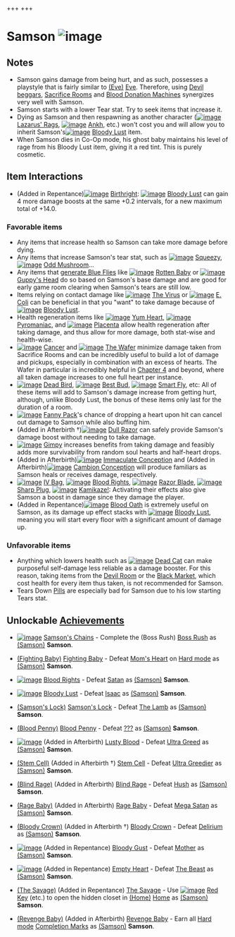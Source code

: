 +++
+++

 # Samson ![image](/image/Samson.png) 

Notes
-------


* Samson gains damage from being hurt, and as such, possesses a playstyle that is fairly similar to  [(Eve)](/wiki/Eve "Eve") [Eve](/wiki/Eve "Eve"). Therefore, using [Devil beggars](/wiki/Devil_beggar "Devil beggar"), [Sacrifice Rooms](/wiki/Sacrifice_Room "Sacrifice Room") and [Blood Donation Machines](/wiki/Blood_Donation_Machine "Blood Donation Machine") synergizes very well with Samson.
* Samson starts with a lower Tear stat. Try to seek items that increase it.
* Dying as Samson and then respawning as another character ([![image](/image/Lazarus%27_Rags.png)](/wiki/Lazarus%27_Rags "Lazarus' Rags") [Lazarus' Rags](/wiki/Lazarus%27_Rags "Lazarus' Rags"), [![image](/image/Ankh.png)](/wiki/Ankh "Ankh") [Ankh](/wiki/Ankh "Ankh"), etc.) won't cost you and will allow you to inherit Samson's[![image](/image/Bloody_Lust.png)](/wiki/Bloody_Lust "Bloody Lust") [Bloody Lust](/wiki/Bloody_Lust "Bloody Lust") item.
* When Samson dies in Co-Op mode, his ghost baby maintains his level of rage from his Bloody Lust item, giving it a red tint. This is purely cosmetic.


Item Interactions
-------------------


* (Added in Repentance)[![image](/image/Birthright.png)](/wiki/Birthright "Birthright") [Birthright](/wiki/Birthright "Birthright"): [![image](/image/Bloody_Lust.png)](/wiki/Bloody_Lust "Bloody Lust") [Bloody Lust](/wiki/Bloody_Lust "Bloody Lust") can gain 4 more damage boosts at the same +0.2 intervals, for a new maximum total of +14.0.


### Favorable items


* Any items that increase health so Samson can take more damage before dying.
* Any items that increase Samson's tear stat, such as [![image](/image/Squeezy.png)](/wiki/Squeezy "Squeezy") [Squeezy](/wiki/Squeezy "Squeezy"), [![image](/image/Odd_Mushroom_(Thin).png)](/wiki/Odd_Mushroom_(Thin) "Odd Mushroom") [Odd Mushroom](/wiki/Odd_Mushroom_(Thin) "Odd Mushroom (Thin)")...
* Any items that [generate Blue Flies](/wiki/Familiar "Familiar") like [![image](/image/Rotten_Baby.png)](/wiki/Rotten_Baby "Rotten Baby") [Rotten Baby](/wiki/Rotten_Baby "Rotten Baby") or [![image](/image/Guppy%27s_Head.png)](/wiki/Guppy%27s_Head "Guppy's Head") [Guppy's Head](/wiki/Guppy%27s_Head "Guppy's Head") do so based on Samson's base damage and are good for early game room clearing when Samson's tears are still low.
* Items relying on contact damage like [![image](/image/The_Virus.png)](/wiki/The_Virus "The Virus") [The Virus](/wiki/The_Virus "The Virus") or [![image](/image/E._Coli.png)](/wiki/E._Coli "E. Coli") [E. Coli](/wiki/E._Coli "E. Coli") can be beneficial in that you "want" to take damage because of [![image](/image/Bloody_Lust.png)](/wiki/Bloody_Lust "Bloody Lust") [Bloody Lust](/wiki/Bloody_Lust "Bloody Lust").
* Health regeneration items like [![image](/image/Yum_Heart.png)](/wiki/Yum_Heart "Yum Heart") [Yum Heart](/wiki/Yum_Heart "Yum Heart"), [![image](/image/Pyromaniac.png)](/wiki/Pyromaniac "Pyromaniac") [Pyromaniac](/wiki/Pyromaniac "Pyromaniac"), and [![image](/image/Placenta.png)](/wiki/Placenta "Placenta") [Placenta](/wiki/Placenta "Placenta") allow health regeneration after taking damage, and thus allow for more damage, both stat-wise and health-wise.
* [![image](/image/Cancer.png)](/wiki/Cancer "Cancer") [Cancer](/wiki/Cancer "Cancer") and [![image](/image/The_Wafer.png)](/wiki/The_Wafer "The Wafer") [The Wafer](/wiki/The_Wafer "The Wafer") minimize damage taken from Sacrifice Rooms and can be incredibly useful to build a lot of damage and pickups, especially in combination with an excess of hearts. The Wafer in particular is incredibly helpful in [Chapter 4](/wiki/Chapter_4 "Chapter 4") and beyond, where all taken damage increases to one full heart per instance.
* [![image](/image/Dead_Bird.png)](/wiki/Dead_Bird "Dead Bird") [Dead Bird](/wiki/Dead_Bird "Dead Bird"), [![image](/image/Best_Bud.png)](/wiki/Best_Bud "Best Bud") [Best Bud](/wiki/Best_Bud "Best Bud"), [![image](/image/Smart_Fly.png)](/wiki/Smart_Fly "Smart Fly") [Smart Fly](/wiki/Smart_Fly "Smart Fly"), etc: All of these items will add to Samson's damage increase from getting hurt, although, unlike Bloody Lust, the bonus of these items only last for the duration of a room.
* [![image](/image/Fanny_Pack.png)](/wiki/Fanny_Pack "Fanny Pack") [Fanny Pack](/wiki/Fanny_Pack "Fanny Pack")'s chance of dropping a heart upon hit can cancel out damage to Samson while also buffing him.
* (Added in Afterbirth †)[![image](/image/Dull_Razor.png)](/wiki/Dull_Razor "Dull Razor") [Dull Razor](/wiki/Dull_Razor "Dull Razor") can safely provide Samson's damage boost without needing to take damage.
* [![image](/image/Gimpy.png)](/wiki/Gimpy "Gimpy") [Gimpy](/wiki/Gimpy "Gimpy") increases benefits from taking damage and feasibly adds more survivability from random soul hearts and half-heart drops.
* (Added in Afterbirth)[![image](/image/Immaculate_Conception.png)](/wiki/Immaculate_Conception "Immaculate Conception") [Immaculate Conception](/wiki/Immaculate_Conception "Immaculate Conception") and (Added in Afterbirth)[![image](/image/Cambion_Conception.png)](/wiki/Cambion_Conception "Cambion Conception") [Cambion Conception](/wiki/Cambion_Conception "Cambion Conception") will produce familiars as Samson heals or receives damage, respectively.
* [![image](/image/IV_Bag.png)](/wiki/IV_Bag "IV Bag") [IV Bag](/wiki/IV_Bag "IV Bag"), [![image](/image/Blood_Rights.png)](/wiki/Blood_Rights "Blood Rights") [Blood Rights](/wiki/Blood_Rights "Blood Rights"), [![image](/image/Razor_Blade.png)](/wiki/Razor_Blade "Razor Blade") [Razor Blade](/wiki/Razor_Blade "Razor Blade"), [![image](/image/Sharp_Plug.png)](/wiki/Sharp_Plug "Sharp Plug") [Sharp Plug](/wiki/Sharp_Plug "Sharp Plug"), [![image](/image/Kamikaze!.png)](/wiki/Kamikaze! "Kamikaze!") [Kamikaze!](/wiki/Kamikaze! "Kamikaze!"): Activating their effects also give Samson a boost in damage since they damage the player.
* (Added in Repentance)[![image](/image/Blood_Oath.png)](/wiki/Blood_Oath "Blood Oath") [Blood Oath](/wiki/Blood_Oath "Blood Oath") is extremely useful on Samson, as its damage up effect stacks with [![image](/image/Bloody_Lust.png)](/wiki/Bloody_Lust "Bloody Lust") [Bloody Lust](/wiki/Bloody_Lust "Bloody Lust"), meaning you will start every floor with a significant amount of damage up.


### Unfavorable items


* Anything which lowers health such as [![image](/image/Dead_Cat.png)](/wiki/Dead_Cat "Dead Cat") [Dead Cat](/wiki/Dead_Cat "Dead Cat") can make purposeful self-damage less reliable as a damage booster. For this reason, taking items from the [Devil Room](/wiki/Devil_Room "Devil Room") or the [Black Market](/wiki/Black_Market "Black Market"), which cost health for every item thus taken, is not recommended for Samson.
* Tears Down [Pills](/wiki/Pills "Pills") are especially bad for Samson due to his low starting Tears stat.


Unlockable [Achievements](/wiki/Achievements "Achievements")
--------------------------------------------------------------


* [![image](/image/Samson%27s_Chains.png)](/wiki/Samson%27s_Chains "Samson's Chains")  [Samson's Chains](/wiki/Samson%27s_Chains "Samson's Chains") - Complete the (Boss Rush) [Boss Rush](/wiki/Boss_Rush "Boss Rush") as  [(Samson)](/wiki/Samson "Samson") **Samson**.


* [(Fighting Baby)](/wiki/Babies "Fighting Baby")  [Fighting Baby](/wiki/Babies "Babies") - Defeat [Mom's Heart](/wiki/Mom%27s_Heart "Mom's Heart") on [Hard mode](/wiki/Hard_mode "Hard mode") as  [(Samson)](/wiki/Samson "Samson") **Samson**.


* [![image](/image/Blood_Rights.png)](/wiki/Blood_Rights "Blood Rights")  [Blood Rights](/wiki/Blood_Rights "Blood Rights") - Defeat [Satan](/wiki/Satan "Satan") as  [(Samson)](/wiki/Samson "Samson") **Samson**.


* [![image](/image/Bloody_Lust.png)](/wiki/Bloody_Lust "Bloody Lust")  [Bloody Lust](/wiki/Bloody_Lust "Bloody Lust") - Defeat [Isaac](/wiki/Isaac_(Boss) "Isaac (Boss)") as  [(Samson)](/wiki/Samson "Samson") **Samson**.


* [(Samson's Lock)](/wiki/Samson%27s_Lock "Samson's Lock")  [Samson's Lock](/wiki/Samson%27s_Lock "Samson's Lock") - Defeat [The Lamb](/wiki/The_Lamb "The Lamb") as  [(Samson)](/wiki/Samson "Samson") **Samson**.


* [(Blood Penny)](/wiki/Bloody_Penny "Blood Penny")  [Blood Penny](/wiki/Bloody_Penny "Bloody Penny") - Defeat [???](/wiki/%3F%3F%3F_(Boss) "??? (Boss)") as  [(Samson)](/wiki/Samson "Samson") **Samson**.


* [![image](/image/Lusty_Blood.png)](/wiki/Lusty_Blood "Lusty Blood") (Added in Afterbirth) [Lusty Blood](/wiki/Lusty_Blood "Lusty Blood") - Defeat [Ultra Greed](/wiki/Ultra_Greed "Ultra Greed") as  [(Samson)](/wiki/Samson "Samson") **Samson**.


* [(Stem Cell)](/wiki/Stem_Cell "Stem Cell") (Added in Afterbirth †) [Stem Cell](/wiki/Stem_Cell "Stem Cell") - Defeat [Ultra Greedier](/wiki/Ultra_Greedier "Ultra Greedier") as  [(Samson)](/wiki/Samson "Samson") **Samson**.


* [(Blind Rage)](/wiki/Blind_Rage "Blind Rage") (Added in Afterbirth) [Blind Rage](/wiki/Blind_Rage "Blind Rage") - Defeat [Hush](/wiki/Hush "Hush") as  [(Samson)](/wiki/Samson "Samson") **Samson**.


* [(Rage Baby)](/wiki/Babies "Rage Baby") (Added in Afterbirth) [Rage Baby](/wiki/Babies "Babies") - Defeat [Mega Satan](/wiki/Mega_Satan "Mega Satan") as  [(Samson)](/wiki/Samson "Samson") **Samson**.


* [(Bloody Crown)](/wiki/Bloody_Crown "Bloody Crown") (Added in Afterbirth †) [Bloody Crown](/wiki/Bloody_Crown "Bloody Crown") - Defeat [Delirium](/wiki/Delirium "Delirium") as  [(Samson)](/wiki/Samson "Samson") **Samson**.


* [![image](/image/Bloody_Gust.png)](/wiki/Bloody_Gust "Bloody Gust") (Added in Repentance) [Bloody Gust](/wiki/Bloody_Gust "Bloody Gust") - Defeat [Mother](/wiki/Mother "Mother") as  [(Samson)](/wiki/Samson "Samson") **Samson**.


* [![image](/image/Empty_Heart.png)](/wiki/Empty_Heart "Empty Heart") (Added in Repentance) [Empty Heart](/wiki/Empty_Heart "Empty Heart") - Defeat [The Beast](/wiki/The_Beast "The Beast") as  [(Samson)](/wiki/Samson "Samson") **Samson**.


* [(The Savage)](/wiki/Tainted_Samson "The Savage") (Added in Repentance) [The Savage](/wiki/Tainted_Samson "Tainted Samson") - Use [![image](/image/Red_Key.png)](/wiki/Red_Key "Red Key") [Red Key](/wiki/Red_Key "Red Key") (etc.) to open the hidden closet in [(Home)](/wiki/Home "Home") [Home](/wiki/Home "Home") as  [(Samson)](/wiki/Samson "Samson") **Samson**.


* [(Revenge Baby)](/wiki/Babies "Revenge Baby") (Added in Afterbirth) [Revenge Baby](/wiki/Babies "Babies") - Earn all [Hard mode](/wiki/Hard_mode "Hard mode") [Completion Marks](/wiki/Completion_Mark "Completion Mark") as  [(Samson)](/wiki/Samson "Samson") **Samson**.

